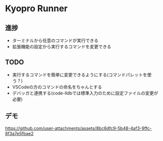 # Kyopro Runner

## 進捗
- ターミナルから任意のコマンドが実行できる
- 拡張機能の設定から実行するコマンドを変更できる

## TODO
- 実行するコマンドを簡単に変更できるようにする(コマンドパレットを使う？)
- VSCodeの方のコマンドの命名をちゃんとする
- デバッガと連携する(code-lldbでは標準入力のために設定ファイルの変更が必要)

## デモ


https://github.com/user-attachments/assets/8bc6dfc9-5b48-4af3-9ffc-8f3a7e5fbae2

